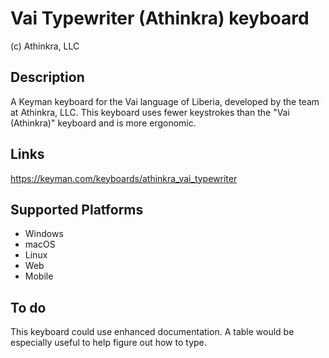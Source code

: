 Vai Typewriter (Athinkra) keyboard
==============

(c) Athinkra, LLC

Description
-----------

A Keyman keyboard for the Vai language of Liberia, developed by the team at Athinkra, LLC.
This keyboard uses fewer keystrokes than the "Vai (Athinkra)" keyboard and is more ergonomic.

Links
-----
https://keyman.com/keyboards/athinkra_vai_typewriter

Supported Platforms
-------------------
 * Windows
 * macOS
 * Linux
 * Web
 * Mobile

To do
-----
This keyboard could use enhanced documentation. A table would be especially useful to help figure out how to type.
